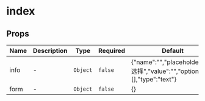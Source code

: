 # index

## Props

<!-- @vuese:index:props:start -->
|Name|Description|Type|Required|Default|
|---|---|---|---|---|
|info|-|`Object`|`false`|{"name":"","placeholder":"请选择","value":"","options":[],"type":"text"}|
|form|-|`Object`|`false`|{}|

<!-- @vuese:index:props:end -->


